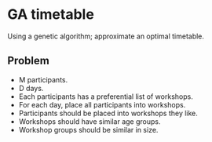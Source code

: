 # GA timetable
Using a genetic algorithm; approximate an optimal timetable.  

## Problem
* M participants.  
* D days.  
* Each participants has a preferential list of workshops.  
* For each day, place all participants into workshops.  
* Participants should be placed into workshops they like.  
* Workshops should have similar age groups.  
* Workshop groups should be similar in size.  

